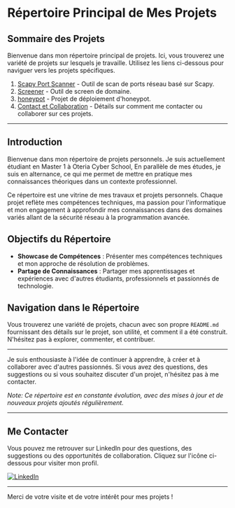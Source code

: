 # Répertoire Principal de Mes Projets

## Sommaire des Projets
Bienvenue dans mon répertoire principal de projets. Ici, vous trouverez une variété de projets sur lesquels je travaille. Utilisez les liens ci-dessous pour naviguer vers les projets spécifiques.

1. [Scapy Port Scanner](/Scapy/) - Outil de scan de ports réseau basé sur Scapy.
2. [Screener](/Screener) - Outil de screen de domaine.
3. [honeypot](/honeypot/) - Projet de déploiement d'honeypot.
4. [Contact et Collaboration](#me-contacter) - Détails sur comment me contacter ou collaborer sur ces projets.

---

## Introduction
Bienvenue dans mon répertoire de projets personnels. Je suis actuellement étudiant en Master 1 à Oteria Cyber School, En parallèle de mes études, je suis en alternance, ce qui me permet de mettre en pratique mes connaissances théoriques dans un contexte professionnel.

Ce répertoire est une vitrine de mes travaux et projets personnels. Chaque projet reflète mes compétences techniques, ma passion pour l'informatique et mon engagement à approfondir mes connaissances dans des domaines variés allant de la sécurité réseau à la programmation avancée.

## Objectifs du Répertoire
- **Showcase de Compétences** : Présenter mes compétences techniques et mon approche de résolution de problèmes.
- **Partage de Connaissances** : Partager mes apprentissages et expériences avec d'autres étudiants, professionnels et passionnés de technologie.

## Navigation dans le Répertoire
Vous trouverez une variété de projets, chacun avec son propre `README.md` fournissant des détails sur le projet, son utilité, et comment il a été construit. N'hésitez pas à explorer, commenter, et contribuer.

---

Je suis enthousiaste à l'idée de continuer à apprendre, à créer et à collaborer avec d'autres passionnés. Si vous avez des questions, des suggestions ou si vous souhaitez discuter d'un projet, n'hésitez pas à me contacter.

*Note: Ce répertoire est en constante évolution, avec des mises à jour et de nouveaux projets ajoutés régulièrement.*

---

## Me Contacter

Vous pouvez me retrouver sur LinkedIn pour des questions, des suggestions ou des opportunités de collaboration. Cliquez sur l'icône ci-dessous pour visiter mon profil.

[![LinkedIn](https://img.shields.io/badge/LinkedIn-Benjamin%20Chazal-blue?style=flat-square&logo=linkedin)](https://www.linkedin.com/in/benjamin-chazal/)

---

Merci de votre visite et de votre intérêt pour mes projets !

